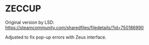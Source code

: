 # ZECCUP
Original version by LSD: https://steamcommunity.com/sharedfiles/filedetails/?id=750186990

Adjusted to fix pop-up errors with Zeus interface.
